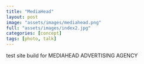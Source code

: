 ```yaml
---
title: "MediaHead"
layout: post
image: "assets/images/mediahead.png"
full: "assets/images/index2.jpg"
categories: [concept]
tags: [photo, talk]
---
```


test site build for MEDIAHEAD ADVERTISING AGENCY
